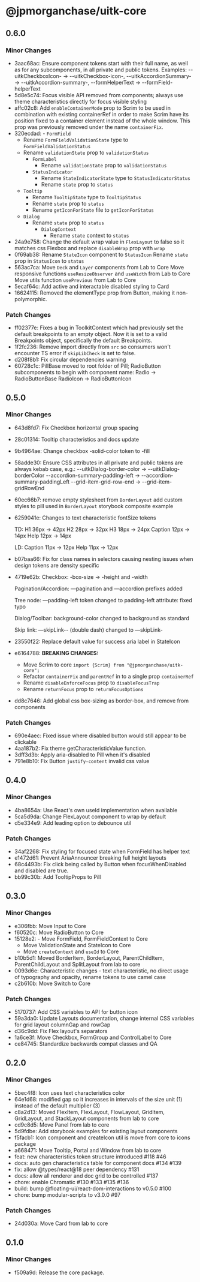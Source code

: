 # @jpmorganchase/uitk-core

## 0.6.0

### Minor Changes

- 3aac68ac: Ensure component tokens start with their full name, as well as for any subcomponents, in all private and public tokens. Examples: --uitkCheckboxIcon- -> --uitkCheckbox-icon-, --uitkAccordionSummary- -> --uitkAccordion-summary-, --formHelperText -> --formField-helperText
- 5d8e5c74: Focus visible API removed from components; always use theme characteristics directly for focus visible styling
- affc02c8: Add `enableContainerMode` prop to Scrim to be used in combination with existing containerRef in order to make Scrim have its position fixed to a container element instead of the whole window. This prop was previously removed under the name `containerFix`.
- 320ecdad: - `FormField`
  - Rename `FormFieldValidationState` type to `FormFieldValidationStatus`
  - Rename `validationState` prop to `validationStatus`
    - `FormLabel`
      - Rename `validationState` prop to `validationStatus`
    - `StatusIndicator`
      - Rename `StateIndicatorState` type to `StatusIndicatorStatus`
      - Rename `state` prop to `status`
  - `Tooltip`
    - Rename `TooltipState` type to `TooltipStatus`
    - Rename `state` prop to `status`
    - Rename `getIconForState` file to `getIconForStatus`
  - `Dialog`
    - Rename `state` prop to `status`
      - `DialogContext`
        - Rename `state` context to `status`
- 24a9e758: Change the default wrap value in `FlexLayout` to false so it matches css Flexbox and replace `disableWrap` prop with `wrap`
- 0f69ab38: Rename `StateIcon` component to `StatusIcon`
  Rename `state` prop in `StatusIcon` to `status`
- 563ac7ca: Move `Deck` and `Layer` components from Lab to Core
  Move responsive functions `useResizeObserver` and `useWidth` from Lab to Core
  Move utils function `usePrevious` from Lab to Core
- 5ecaf64c: Add active and interactable disabled styling to Card
- 16624115: Removed the elementType prop from Button, making it non-polymorphic.

### Patch Changes

- ff02377e: Fixes a bug in ToolkitContext which had previously set the default breakpoints to an empty object. Now it is set to a valid Breakpoints object, specifically the default Breakpoints.
- 1f2fc236: Remove import directly from `src` so consumers won't encounter
  TS error if `skipLibCheck` is set to false.
- d208f8b1: Fix circular dependencies warning
- 60728c1c: PillBase moved to root folder of Pill;
  RadioButton subcomponents to begin with component name:
  Radio -> RadioButtonBase
  RadioIcon -> RadioButtonIcon

## 0.5.0

### Minor Changes

- 643d8fd7: Fix Checkbox horizontal group spacing
- 28c01314: Tooltip characteristics and docs update
- 9b4964ae: Change checkbox -solid-color token to -fill
- 58adde30: Ensure CSS attributes in all private and public tokens are always kebab case, e.g.:
  --uitkDialog-border-color -> --uitkDialog-borderColor
  --accordion-summary-padding-left -> --accordion-summary-paddingLeft
  --grid-item-grid-row-end -> --grid-item-gridRowEnd
- 60ec66b7: remove empty stylesheet from `BorderLayout`
  add custom styles to pill used in `BorderLayout` storybook composite example
- 6259041e: Changes to text characteristic fontSize tokens

  TD:
  H1 36px -> 42px
  H2 28px -> 32px
  H3 18px -> 24px
  Caption 12px -> 14px
  Help 12px -> 14px

  LD:
  Caption 11px -> 12px
  Help 11px -> 12px

- b07baa66: Fix for class names in selectors causing nesting issues when design tokens are density specific
- 4719e62b: Checkbox:
  -box-size -> -height and -width

  Pagination/Accordion:
  —pagination and —accordion prefixes added

  Tree node:
  —padding-left token changed to padding-left attribute: fixed typo

  Dialog/Toolbar:
  background-color changed to background as standard

  Skip link:
  —skipLink-- (double dash) changed to —skipLink-

- 23550f22: Replace default value for success aria label in StateIcon
- e6164788: **BREAKING CHANGES:**

  - Move Scrim to core
    `import {Scrim} from "@jpmorganchase/uitk-core";`
  - Refactor `containerFix` and `parentRef` in to a single prop `containerRef`
  - Rename `disableEnforceFocus` prop to `disableFocusTrap`
  - Rename `returnFocus` prop to `returnFocusOptions`

- dd8c7646: Add global css box-sizing as border-box, and remove from components

### Patch Changes

- 690e4aec: Fixed issue where disabled button would still appear to be clickable
- 4aa187b2: Fix theme getCharacteristicValue function.
- 3dff3d3b: Apply
  aria-disabled
  to
  Pill
  when
  it's
  disabled
- 791e8b10: Fix Button `justify-content` invalid css value

## 0.4.0

### Minor Changes

- 4ba8654a: Use React's own useId implementation when available
- 5ca5d9da: Change FlexLayout component to wrap by default
- d5e334e9: Add leading option to debounce util

### Patch Changes

- 34af2268: Fix styling for focused state when FormField has helper text
- e1472d61: Prevent AriaAnnouncer breaking full height layouts
- 68c4493b: Fix click being called by Button when focusWhenDisabled and disabled are true.
- bb99c30b: Add TooltipProps to Pill

## 0.3.0

### Minor Changes

- e306fbb: Move Input to Core
- f60520c: Move RadioButton to Core
- 15128e2: - Move FormField, FormFieldContext to Core
  - Move ValidationState and StateIcon to Core
  - Move `createContext` and `useId` to Core
- b10b5d1: Moved BorderItem, BorderLayout, ParentChildItem, ParentChildLayout and SplitLayout from lab to core
- 0093d6e: Characteristic changes - text characteristic, no direct usage of typography and opacity, rename tokens to use camel case
- c2b610b: Move Switch to Core

### Patch Changes

- 5170737: Add CSS variables to API for button icon
- 59a3da0: Update Layouts documentation, change internal CSS variables for grid layout columnGap and rowGap
- d36c9dd: Fix Flex layout's separators
- 1a6ce3f: Move Checkbox, FormGroup and ControlLabel to Core
- ce84745: Standardize backwards compat classes and QA

## 0.2.0

### Minor Changes

- 5bec4f8: Icon uses text characteristics color
- 64e1d68: modified gap so it increases in intervals of the size unit (1) instead of the default multiplier (3)
- c8a2d13: Moved FlexItem, FlexLayout, FlowLayout, GridItem, GridLayout, and StackLayout components from lab to core
- cd9c8d5: Move Panel from lab to core
- 5d9fdbe: Add storybook examples for existing layout components
- f5facb1: Icon component and createIcon util is move from core to icons package
- a668471: Move Tooltip, Portal and Window from lab to core
- feat: new characteristics token structure introduced #118 #46
- docs: auto gen characteristics table for component docs #134 #139
- fix: allow @types/react@18 peer dependency #131
- docs: allow all renderer and doc grid to be controlled #137
- chore: enable Chromatic #130 #133 #135 #136
- build: bump @floating-ui/react-dom-interactions to v0.5.0 #100
- chore: bump modular-scripts to v3.0.0 #97

### Patch Changes

- 24d030a: Move Card from lab to core

## 0.1.0

### Minor Changes

- f509a9d: Release the core package.
